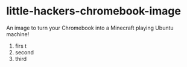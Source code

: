 # little-hackers-chromebook-image
An image to turn your Chromebook into a Minecraft playing Ubuntu machine!

1. firs t
2. second
3. third
